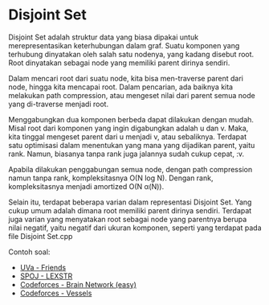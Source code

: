 # Disjoint Set

Disjoint Set adalah struktur data yang biasa dipakai untuk merepresentasikan keterhubungan dalam graf. Suatu komponen yang terhubung dinyatakan oleh salah satu nodenya, yang kadang disebut root. Root dinyatakan sebagai node yang memiliki parent dirinya sendiri. 

Dalam mencari root dari suatu node, kita bisa men-traverse parent dari node, hingga kita mencapai root. Dalam pencarian, ada baiknya kita melakukan path compression, atau mengeset nilai dari parent semua node yang di-traverse menjadi root.

Menggabungkan dua komponen berbeda dapat dilakukan dengan mudah. Misal root dari komponen yang ingin digabungkan adalah u dan v. Maka, kita tinggal mengeset parent dari u menjadi v, atau sebaliknya. Terdapat satu optimisasi dalam menentukan yang mana yang dijadikan parent, yaitu rank. Namun, biasanya tanpa rank juga jalannya sudah cukup cepat, :v.

Apabila dilakukan penggabungan semua node, dengan path compression namun tanpa rank, kompleksitasnya O(N log N). Dengan rank, kompleksitasnya menjadi amortized O(N &alpha;(N)).

Selain itu, terdapat beberapa varian dalam representasi Disjoint Set. Yang cukup umum adalah dimana root memiliki parent dirinya sendiri. Terdapat juga varian yang menyatakan root sebagai node yang parentnya berupa nilai negatif, yaitu negatif dari ukuran komponen, seperti yang terdapat pada file Disjoint Set.cpp

Contoh soal:

- [UVa - Friends](https://uva.onlinejudge.org/index.php?option=onlinejudge&page=show_problem&problem=1549)
- [SPOJ - LEXSTR](http://www.spoj.com/problems/LEXSTR/)
- [Codeforces - Brain Network (easy)](http://codeforces.com/problemset/problem/690/C1)
- [Codeforces - Vessels](http://codeforces.com/problemset/problem/371/D)
